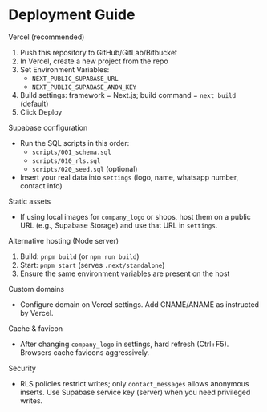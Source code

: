 Deployment Guide
================

Vercel (recommended)
1. Push this repository to GitHub/GitLab/Bitbucket
2. In Vercel, create a new project from the repo
3. Set Environment Variables:
   - `NEXT_PUBLIC_SUPABASE_URL`
   - `NEXT_PUBLIC_SUPABASE_ANON_KEY`
4. Build settings: framework = Next.js; build command = `next build` (default)
5. Click Deploy

Supabase configuration
- Run the SQL scripts in this order:
  - `scripts/001_schema.sql`
  - `scripts/010_rls.sql`
  - `scripts/020_seed.sql` (optional)
- Insert your real data into `settings` (logo, name, whatsapp number, contact info)

Static assets
- If using local images for `company_logo` or shops, host them on a public URL (e.g., Supabase Storage) and use that URL in `settings`.

Alternative hosting (Node server)
1. Build: `pnpm build` (or `npm run build`)
2. Start: `pnpm start` (serves `.next/standalone`)
3. Ensure the same environment variables are present on the host

Custom domains
- Configure domain on Vercel settings. Add CNAME/ANAME as instructed by Vercel.

Cache & favicon
- After changing `company_logo` in settings, hard refresh (Ctrl+F5). Browsers cache favicons aggressively.

Security
- RLS policies restrict writes; only `contact_messages` allows anonymous inserts. Use Supabase service key (server) when you need privileged writes.


